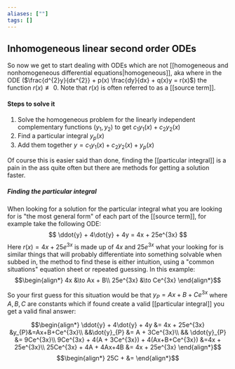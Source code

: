 ```yaml
---
aliases: [""]
tags: []
---
```


## Inhomogeneous linear second order ODEs

So now we get to start dealing with ODEs which are not [[homogeneous and nonhomogeneous differential equations|homogeneous]], aka where in the ODE ($\frac{d^{2}y}{dx^{2}} + p(x) \frac{dy}{dx} + q(x)y = r(x)$) the function $r(x) \not\equiv 0$. Note that $r(x)$ is often referred to as a [[source term]].


#### Steps to solve it

1) Solve the homogeneous problem for the linearly independent complementary functions ($y_{1},y_{2}$) to get $c_{1} y_{1}(x) + c_{2} y_{2}(x)$
2) Find a particular integral $y_{p}(x)$
3) Add them together $y = c_{1} y_{1}(x) + c_{2} y_{2}(x) + y_{p}(x)$

Of course this is easier said than done, finding the [[particular integral]] is a pain in the ass quite often but there are methods for getting a solution faster.

##### Finding the particular integral
When looking for a solution for the particular integral what you are looking for is "the most general form" of each part of the [[source term]], for example take the following ODE:
$$ \ddot{y} + 4\dot{y} + 4y = 4x + 25e^{3x} $$
Here $r(x)=4x + 25e^{3x}$ is made up of $4x$ and $25e^{3x}$ what your looking for is similar things that will probably differentiate into something solvable when subbed in, the method to find these is either intuition, using a "common situations" equation sheet or repeated guessing. In this example:
$$\begin{align*}
4x &\to Ax + B\\
25e^{3x} &\to Ce^{3x}
\end{align*}$$

So your first guess for this situation would be that $y_{P}=Ax+B+Ce^{3x}$ where $A,B,C$ are constants which if found create a valid [[particular integral]] you get a valid final answer:

$$\begin{align*}
\ddot{y} + 4\dot{y} + 4y &= 4x + 25e^{3x} &y_{P}&=Ax+B+Ce^{3x}\\
&&\dot{y}_{P} &= A + 3Ce^{3x}\\
&& \ddot{y}_{P} &= 9Ce^{3x}\\
9Ce^{3x} + 4(A + 3Ce^{3x}) + 4(Ax+B+Ce^{3x}) &=4x + 25e^{3x}\\
25Ce^{3x} + 4A + 4Ax+4B &= 4x + 25e^{3x}
\end{align*}$$
$$\begin{align*}
25C +  &= 
\end{align*}$$
